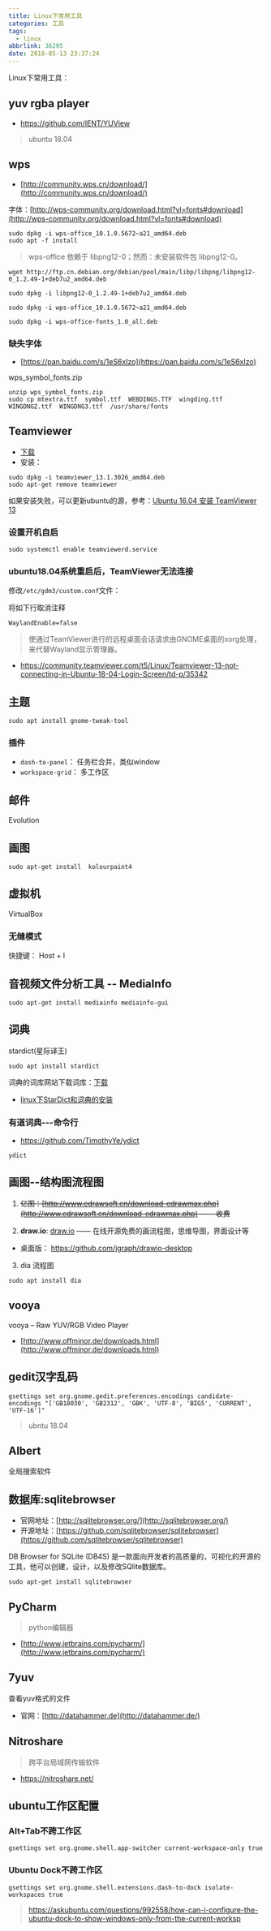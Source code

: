 ```yaml
---
title: Linux下常用工具
categories: 工具
tags:
  - linux
abbrlink: 36295
date: 2018-05-13 23:37:24
---
```


Linux下常用工具：

<!--more-->

## yuv rgba player

- https://github.com/IENT/YUView

> ubuntu 18.04

## wps

- [http://community.wps.cn/download/](http://community.wps.cn/download/)

字体：[http://wps-community.org/download.html?vl=fonts#download](http://wps-community.org/download.html?vl=fonts#download)

```
sudo dpkg -i wps-office_10.1.0.5672~a21_amd64.deb
sudo apt -f install
```

>wps-office 依赖于 libpng12-0；然而：未安装软件包 libpng12-0。

```
wget http://ftp.cn.debian.org/debian/pool/main/libp/libpng/libpng12-0_1.2.49-1+deb7u2_amd64.deb

sudo dpkg -i libpng12-0_1.2.49-1+deb7u2_amd64.deb

sudo dpkg -i wps-office_10.1.0.5672~a21_amd64.deb

sudo dpkg -i wps-office-fonts_1.0_all.deb
```

### 缺失字体

- [https://pan.baidu.com/s/1eS6xIzo](https://pan.baidu.com/s/1eS6xIzo)

wps_symbol_fonts.zip

```
unzip wps_symbol_fonts.zip
sudo cp mtextra.ttf  symbol.ttf  WEBDINGS.TTF  wingding.ttf  WINGDNG2.ttf  WINGDNG3.ttf  /usr/share/fonts
```

## Teamviewer

* [下载](https://www.teamviewer.com/zhcn/download/linux/)
* 安装：
```
sudo dpkg -i teamviewer_13.1.3026_amd64.deb
sudo apt-get remove teamviewer
```
如果安装失败，可以更新ubuntu的源，参考：[Ubuntu 16.04 安装 TeamViewer 13](https://blog.csdn.net/u011292539/article/details/79249027/)

### 设置开机自启

``` shell
sudo systemctl enable teamviewerd.service
```

### ubuntu18.04系统重启后，TeamViewer无法连接


修改`/etc/gdm3/custom.conf`文件：

将如下行取消注释
```
WaylandEnable=false
```
> 使通过TeamViewer进行的远程桌面会话请求由GNOME桌面的xorg处理，来代替Wayland显示管理器。

- https://community.teamviewer.com/t5/Linux/Teamviewer-13-not-connecting-in-Ubuntu-18-04-Login-Screen/td-p/35342

## 主题

```
sudo apt install gnome-tweak-tool
```

### 插件

- `dash-to-panel`： 任务栏合并，类似window
- `workspace-grid`： 多工作区

## 邮件

Evolution

## 画图

```
sudo apt-get install  kolourpaint4
```

## 虚拟机

VirtualBox


### 无缝模式

快捷键： Host + l




## 音视频文件分析工具 -- MediaInfo

```
sudo apt-get install mediainfo mediainfo-gui
```

## 词典

stardict(星际译王)

```
sudo apt install stardict
```

词典的词库网站下载词库：[下载](http://download.huzheng.org/)

- [linux下StarDict和词典的安装](https://blog.csdn.net/suyingshipp/article/details/7736297)

### 有道词典---命令行

- https://github.com/TimothyYe/ydict

```
ydict
```


## 画图--结构图流程图

1. ~~亿图：[http://www.edrawsoft.cn/download-edrawmax.php](http://www.edrawsoft.cn/download-edrawmax.php) —— 收费~~

2. **draw.io**: [draw.io](https://www.draw.io/) —— 在线开源免费的画流程图，思维导图，界面设计等

  - 桌面版： https://github.com/jgraph/drawio-desktop
3. dia 流程图
```
sudo apt install dia
```

## vooya

vooya – Raw YUV/RGB Video Player

- [http://www.offminor.de/downloads.html](http://www.offminor.de/downloads.html)


## gedit汉字乱码

```
gsettings set org.gnome.gedit.preferences.encodings candidate-encodings "['GB18030', 'GB2312', 'GBK', 'UTF-8', 'BIG5', 'CURRENT', 'UTF-16']"
```
> ubntu 18.04

## Albert

全局搜索软件

## 数据库:sqlitebrowser

- 官网地址：[http://sqlitebrowser.org/](http://sqlitebrowser.org/)
- 开源地址：[https://github.com/sqlitebrowser/sqlitebrowser](https://github.com/sqlitebrowser/sqlitebrowser)

DB Browser for SQLite (DB4S) 是一款面向开发者的高质量的，可视化的开源的工具，他可以创建，设计，以及修改SQlite数据库。

```
sudo apt-get install sqlitebrowser
```

## PyCharm

>python编辑器

- [http://www.jetbrains.com/pycharm/](http://www.jetbrains.com/pycharm/)


## 7yuv

查看yuv格式的文件

- 官网：[http://datahammer.de](http://datahammer.de/)


## Nitroshare

> 跨平台局域网传输软件

- https://nitroshare.net/


## ubuntu工作区配置

### Alt+Tab不跨工作区

``` shell
gsettings set org.gnome.shell.app-switcher current-workspace-only true
```

### Ubuntu Dock不跨工作区

``` shell
gsettings set org.gnome.shell.extensions.dash-to-dock isolate-workspaces true
```
> https://askubuntu.com/questions/992558/how-can-i-configure-the-ubuntu-dock-to-show-windows-only-from-the-current-worksp
